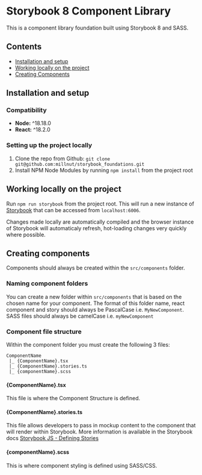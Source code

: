 # Storybook 8 Component Library

This is a component library foundation built using Storybook 8 and SASS.

## Contents

- [Installation and setup](#installation-and-setup)
- [Working locally on the project](#working-locally-on-the-project)
- [Creating Components](#creating-components)

## Installation and setup

### Compatibility

- **Node:** ^18.18.0
- **React:** ^18.2.0

### Setting up the project locally

1. Clone the repo from Github: `git clone git@github.com:millnut/storybook_foundations.git`
2. Install NPM Node Modules by running `npm install` from the project root

## Working locally on the project

Run `npm run storybook` from the project root. This will run a new instance of [Storybook](https://storybook.js.org/) that can be accessed from `localhost:6006`.

Changes made locally are automatically compiled and the browser instance of Storybook will automaticaly refresh, hot-loading changes very quickly where possible.

## Creating components

Components should always be created within the `src/components` folder.

### Naming component folders

You can create a new folder within `src/components` that is based on the chosen name for your component. The format of this folder name, react component and story should always be PascalCase i.e. `MyNewComponent`. SASS files should always be camelCase i.e. `myNewComponent`

### Component file structure

Within the component folder you must create the following 3 files:

```
ComponentName
 |_ {ComponentName}.tsx
 |_ {ComponentName}.stories.ts
 |_ {componentName}.scss
```

#### {ComponentName}.tsx

This file is where the Component Structure is defined.

#### {ComponentName}.stories.ts

This file allows developers to pass in mockup content to the component that will render within Storybook. More information is available in the Storybook docs [Storybook JS - Defining Stories](https://storybook.js.org/docs/react/writing-stories/introduction#defining-stories)

#### {componentName}.scss

This is where component styling is defined using SASS/CSS.

